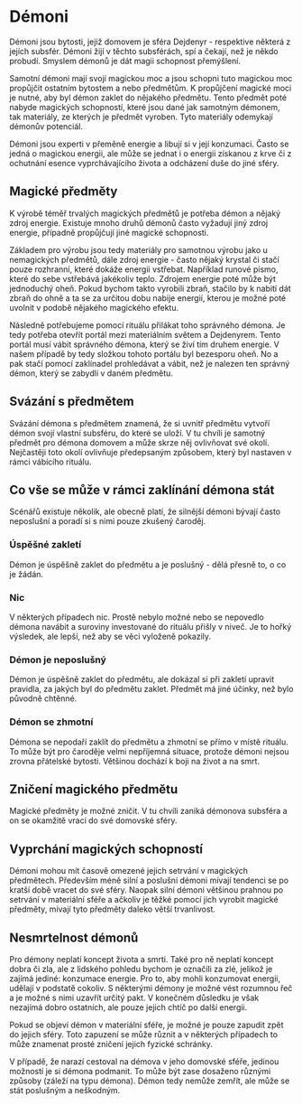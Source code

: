 # Démoni

Démoni jsou bytosti, jejiž domovem je sféra Dejdenyr - respektive některá z jejích subsfér. Démoni žijí v těchto subsférách, spí a čekají, než je někdo probudí. Smyslem démonů je dát magii schopnost přemýšlení.

Samotní démoni mají svojí magickou moc a jsou schopni tuto magickou moc propůjčit ostatním bytostem a nebo předmětům. K propůjčení magické moci je nutné, aby byl démon zaklet do nějakého předmětu. Tento předmět poté nabyde magických schopností, které jsou dané jak samotným démonem, tak materiály, ze kterých je předmět vyroben. Tyto materiály odemykají démonův potenciál.

Démoni jsou experti v přeměně energie a libují si v její konzumaci. Často se jedná o magickou energii, ale může se jednat i o energii získanou z krve či z ochutnání esence vyprchávajícího života a odcházení duše do jiné sféry.

## Magické předměty

K výrobě téměř trvalých magických předmětů je potřeba démon a nějaký zdroj energie. Existuje mnoho druhů démonů často vyžadují jiný zdroj energie, případně propůjčují jiné magické schopnosti.

Základem pro výrobu jsou tedy materiály pro samotnou výrobu jako u nemagických předmětů, dále zdroj energie - často nějaký krystal či stačí pouze rozhranní, které dokáže energii vstřebat. Například runové písmo, které do sebe vstřebává jakékoliv teplo. Zdrojem energie poté může být jednoduchý oheň. Pokud bychom takto vyrobili zbraň, stačilo by k nabití dát zbraň do ohně a ta se za určitou dobu nabije energií, kterou je možné poté uvolnit v podobě nějakého magického efektu.

Následně potřebujeme pomocí rituálu přilákat toho správného démona. Je tedy potřeba otevřít portál mezi materiálním světem a Dejdenyrem. Tento portál musí vábit správného démona, který se živí tím druhem energie. V našem případě by tedy složkou tohoto portálu byl bezesporu oheň. No a pak stačí pomocí zaklínadel prohledávat a vábit, než je nalezen ten správný démon, který se zabydlí v daném předmětu.

## Svázání s předmětem

Svázání démona s předmětem znamená, že si uvnitř předmětu vytvoří démon svojí vlastní subsféru, do které se uloží. V tu chvíli je samotný předmět pro démona domovem a může skrze něj ovlivňovat své okolí. Nejčastěji toto okolí ovlivňuje předepsaným způsobem, který byl nastaven v rámci vábícího rituálu.

## Co vše se může v rámci zaklínání démona stát

Scénářů existuje několik, ale obecně platí, že silnější démoni bývají často neposlušní a poradí si s nimi pouze zkušený čaroděj.

### Úspěšné zakletí

Démon je úspěšně zaklet do předmětu a je poslušný - dělá přesně to, o co je žádán.

### Nic

V některých případech nic. Prostě nebylo možné nebo se nepovedlo démona navábit a suroviny investované do rituálu přišly v niveč. Je to hořký výsledek, ale lepší, než aby se věci vyloženě pokazily.

### Démon je neposlušný

Démon je úspěšně zaklet do předmětu, ale dokázal si při zakletí upravit pravidla, za jakých byl do předmětu zaklet. Předmět má jiné účinky, než bylo původně chtěnné.

### Démon se zhmotní

Démona se nepodaří zaklít do předmětu a zhmotní se přímo v místě rituálu. To může být pro čaroděje velmi nepříjemná situace, protože démoni nejsou zrovna přátelské bytosti. Většinou dochází k boji na život a na smrt.

## Zničení magického předmětu

Magické předměty je možné zničit. V tu chvíli zaniká démonova subsféra a on se okamžitě vrací do své domovské sféry.

## Vyprchání magických schopností

Démoni mohou mít časově omezené jejich setrvání v magických předmětech. Především méně silní a poslušní démoni mívají tendenci se po kratší době vracet do své sféry. Naopak silní démoni většinou prahnou po setrvání v materiální sféře a ačkoliv je těžké pomocí jich vyrobit magické předměty, mívají tyto předměty daleko větší trvanlivost.

## Nesmrtelnost démonů

Pro démony neplatí koncept života a smrti. Také pro ně neplatí koncept dobra či zla, ale z lidského pohledu bychom je označili za zlé, jelikož je zajímá jediné: konzumace energie. Pro to, aby mohli konzumovat energii, udělají v podstatě cokoliv. S některými démony je možné vést rozumnou řeč a je možné s nimi uzavřít určitý pakt. V konečném důsledku je však nezajímá dobro ostatních, ale pouze jejich chtíč po další energii.

Pokud se objeví démon v materiální sféře, je možné je pouze zapudit zpět do jejich sféry. Toto zapuzení se může různit a v některých případech to může znamenat prosté zničení jejich fyzické schránky.

V případě, že narazí cestoval na démova v jeho domovské sféře, jedinou možností je si démona podmanit. To může být zase dosaženo různými způsoby (záleží na typu démona). Démon tedy nemůže zemřít, ale může se stát poslušným a neškodným.
